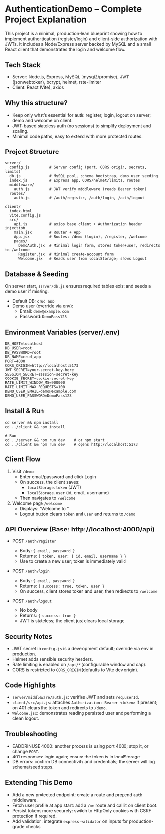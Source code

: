 # AuthenticationDemo – Complete Project Explanation

This project is a minimal, production-lean blueprint showing how to implement authentication (register/login) and client-side authorization with JWTs. It includes a Node/Express server backed by MySQL and a small React client that demonstrates the login and welcome flow.

## Tech Stack
- Server: Node.js, Express, MySQL (mysql2/promise), JWT (jsonwebtoken), bcrypt, helmet, rate-limiter
- Client: React (Vite), axios

## Why this structure?
- Keep only what’s essential for auth: register, login, logout on server; demo and welcome on client.
- JWT-based stateless auth (no sessions) to simplify deployment and scaling.
- Minimal code paths, easy to extend with more protected routes.

## Project Structure
```
server/
  config.js         # Server config (port, CORS origin, secrets, limits)
  db.js             # MySQL pool, schema bootstrap, demo user seeding
  index.js          # Express app, CORS/helmet/limits, routes
  middleware/
    auth.js         # JWT verify middleware (reads Bearer token)
  routes/
    auth.js         # /auth/register, /auth/login, /auth/logout

client/
  index.html
  vite.config.js
  src/
    api.js          # axios base client + Authorization header injection
    main.jsx        # Router + App
    App.jsx         # Routes: /demo (login), /register, /welcome
    pages/
      DemoAuth.jsx  # Minimal login form, stores token+user, redirects to /welcome
      Register.jsx  # Minimal create-account form
      Welcome.jsx   # Reads user from localStorage; shows Logout
```

## Database & Seeding
On server start, `server/db.js` ensures required tables exist and seeds a demo user if missing.
- Default DB: `crud_app`
- Demo user (override via env):
  - Email: `demo@example.com`
  - Password: `DemoPass123`

## Environment Variables (server/.env)
```
DB_HOST=localhost
DB_USER=root
DB_PASSWORD=root
DB_NAME=crud_app
PORT=4000
CORS_ORIGIN=http://localhost:5173
JWT_SECRET=your-secret-key-here
SESSION_SECRET=session-secret-key
COOKIE_SECRET=cookie-secret-key
RATE_LIMIT_WINDOW_MS=900000
RATE_LIMIT_MAX_REQUESTS=100
DEMO_USER_EMAIL=demo@example.com
DEMO_USER_PASSWORD=DemoPass123
```

## Install & Run
```
cd server && npm install
cd ../client && npm install

# Run
cd ../server && npm run dev    # or npm start
cd ../client && npm run dev    # opens http://localhost:5173
```

## Client Flow
1) Visit `/demo`
   - Enter email/password and click Login
   - On success, the client saves:
     - `localStorage.token` (JWT)
     - `localStorage.user` (id, email, username)
   - Then navigates to `/welcome`
2) Welcome page `/welcome`
   - Displays: “Welcome to <username>”
   - Logout button clears `token` and `user` and returns to `/demo`

## API Overview (Base: http://localhost:4000/api)
- POST `/auth/register`
  - Body: `{ email, password }`
  - Returns: `{ token, user: { id, email, username } }`
  - Use to create a new user; token is immediately valid

- POST `/auth/login`
  - Body: `{ email, password }`
  - Returns: `{ success: true, token, user }`
  - On success, client stores token and user, then redirects to `/welcome`

- POST `/auth/logout`
  - No body
  - Returns: `{ success: true }`
  - JWT is stateless; the client just clears local storage

## Security Notes
- JWT secret in `config.js` is a development default; override via env in production.
- Helmet adds sensible security headers.
- Rate limiting is enabled on `/api/*` (configurable window and cap).
- CORS is restricted to `CORS_ORIGIN` (defaults to Vite dev origin).

## Code Highlights
- `server/middleware/auth.js`: verifies JWT and sets `req.userId`.
- `client/src/api.js`: attaches `Authorization: Bearer <token>` if present; on 401 clears the token and redirects to `/demo`.
- `Welcome.jsx`: demonstrates reading persisted user and performing a clean logout.

## Troubleshooting
- EADDRINUSE 4000: another process is using port 4000; stop it, or change `PORT`.
- 401 responses: login again; ensure the token is in localStorage.
- DB errors: confirm DB connectivity and credentials; the server will log schema/seed steps.

## Extending This Demo
- Add a new protected endpoint: create a route and prepend `auth` middleware.
- Fetch user profile at app start: add a `/me` route and call it on client boot.
- Persist tokens more securely: switch to HttpOnly cookies with CSRF protection if required.
- Add validation: integrate `express-validator` on inputs for production-grade checks.

